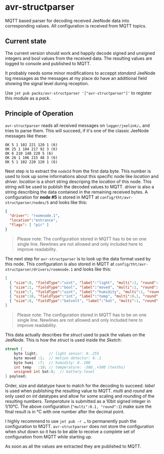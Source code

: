 # avr-structparser
MQTT based parser for decoding received JeeNode data into corresponding values. All configuration is received from MQTT topics.

## Current state
The current version should work and happily decode signed and unsigned integers and bool values from the received data. The resulting values are logged to console and published to MQTT.

It probably needs some minor modifications to acceppt *standard* JeeNode log messages as the messages at my place do have an additional field showing the signal level during reception.

Use `jet pub packs/avr-structparser '["avr-structparser"]'` to register this module as a *pack*.


## Principle of Operation
`avr-structparser` reads all received messages on `logger/jeelink/…` and tries to parse them. This will succeed, if it's one of the classic JeeNode messages like these:

````
OK 5 1 102 221 120 1 (6)
OK 25 1 104 217 92 3 (6)
OK 6 210 148 220 5 (6)
OK 26 1 106 215 48 3 (6)
OK 5 1 102 220 120 1 (6)
````

Next step is to extract the `nodeId` from the first data byte. This number is used to look up some informations about this specific node like *location* and *driver*. *location* is a short string descriping the *location* of this node. This string will be used to publish the decoded values to MQTT. *driver* is also a string describing the data contained in the remaining received bytes. A configuration for **node #5** is stored in MQTT at `config/tht/avr-structparser/nodes/5` and looks like this:

````json
{
  "driver": "roomnode.1",
  "location":"entrance",
  "flags": [ "pir" ]
}
````

> Please note: The configuration stored in MQTT has to be on one single line. Newlines are not allowed and only included here to improve readability.

The next step for `avr-structparser` is to look up the data format used by this node. This configuration is also stored in MQTT at `config/tht/avr-structparser/drivers/roomnode.1` and looks like this:

````json
[
  { "size":8, "fieldType":"uint", "label":"light", "multi":1, "round":-1, "unit":"", "retain":true, "ignoreUnless":"" },
  { "size":1, "fieldType":"bool", "label":"moved", "multi":1, "round":-1, "unit":"", "retain":true, "ignoreUnless":"pir" },
  { "size":7, "fieldType":"uint", "label":"humidity", "multi":1, "round":-1, "unit":"%", "retain":true, "ignoreUnless":"" },
  { "size":10, "fieldType":"int", "label":"temp", "multi":0.1, "round":1, "unit":"°C", "retain":true, "ignoreUnless":"" },
  { "size":8, "fieldType":"batvolt", "label":"bat", "multi":1, "round":-1, "unit":"V", "retain":true, "ignoreUnless":"" }
]
````

> Please note: The configuration stored in MQTT has to be on one single line. Newlines are not allowed and only included here to improve readability.

This data actually describes the *struct* used to pack the values on the JeeNode. This is how the *struct* is used inside the *Sketch*:

````c
struct {
    byte light;     // light sensor: 0..255
    byte moved :1;  // motion detector: 0..1
    byte humi  :7;  // humidity: 0..100
    int temp   :10; // temperature: -500..+500 (tenths)
    unsigned int bat:8;  // battery-level
} payload;
````

Order, size and datatype have to match for the decoding to succeed. *label* is used when publishing the resulting value to MQTT. *multi* and *round* are only used on *int* datatypes and allow for some scaling and rounding of the resulting numbers. *Temperature* is submitted as a 10bit signed integer in 1/10°C. The above configuration (`"multi":0.1, "round":1`) make sure the final result is in °C with one number after the decimal point.

I highly recommend to use `jet pub -r …` to permanently push the configuration to MQTT. `avr-structparser` does not store the configuration when shut down so it has to be able to receive a complete set of configuration from MQTT while starting up.

As soon as all the values are extracted they are published to MQTT.
